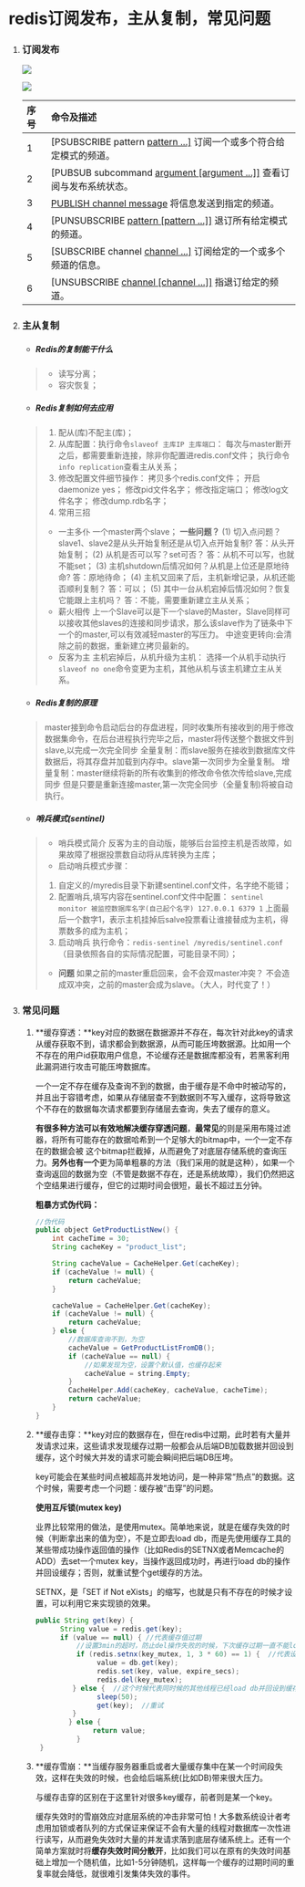 # redis订阅发布，主从复制，常见问题

1. ### 订阅发布

   ![](https://pic.imgdb.cn/item/601692f63ffa7d37b3571f31.png)

   ![](https://pic.imgdb.cn/item/601692f63ffa7d37b3571efe.png)

   | 序号 | 命令及描述                                                   |
   | :--- | :----------------------------------------------------------- |
   | 1    | [PSUBSCRIBE pattern [pattern ...\]](https://www.runoob.com/redis/pub-sub-psubscribe.html) 订阅一个或多个符合给定模式的频道。 |
   | 2    | [PUBSUB subcommand [argument [argument ...\]]](https://www.runoob.com/redis/pub-sub-pubsub.html) 查看订阅与发布系统状态。 |
   | 3    | [PUBLISH channel message](https://www.runoob.com/redis/pub-sub-publish.html) 将信息发送到指定的频道。 |
   | 4    | [PUNSUBSCRIBE [pattern [pattern ...\]]](https://www.runoob.com/redis/pub-sub-punsubscribe.html) 退订所有给定模式的频道。 |
   | 5    | [SUBSCRIBE channel [channel ...\]](https://www.runoob.com/redis/pub-sub-subscribe.html) 订阅给定的一个或多个频道的信息。 |
   | 6    | [UNSUBSCRIBE [channel [channel ...\]]](https://www.runoob.com/redis/pub-sub-unsubscribe.html) 指退订给定的频道。 |

2. ### 主从复制

   - ##### Redis的复制能干什么

   > - 读写分离；
   > - 容灾恢复；

   - ##### **Redis复制如何去应用**

   > 1. 配从(库)不配主(库)；
   > 2. 从库配置：执行命令`slaveof 主库IP 主库端口`：
   >    每次与master断开之后，都需要重新连接，除非你配置进redis.conf文件；
   >    执行命令`info replication`查看主从关系；
   > 3. 修改配置文件细节操作：
   >    拷贝多个redis.conf文件；
   >    开启daemonize yes；
   >    修改pid文件名字；
   >    修改指定端口；
   >    修改log文件名字；
   >    修改dump.rdb名字；
   > 4. 常用三招
   >
   > - 一主多仆
   >   一个master两个slave；
   >   **一些问题？**
   >   (1) 切入点问题？slave1、slave2是从头开始复制还是从切入点开始复制?
   >   答：从头开始复制；
   >   (2) 从机是否可以写？set可否？
   >   答：从机不可以写，也就不能set；
   >   (3) 主机shutdown后情况如何？从机是上位还是原地待命?
   >   答：原地待命；
   >   (4) 主机又回来了后，主机新增记录，从机还能否顺利复制？
   >   答：可以；
   >   (5) 其中一台从机宕掉后情况如何？恢复它能跟上主机吗？
   >   答：不能，需要重新建立主从关系；
   > - 薪火相传
   >   上一个Slave可以是下一个slave的Master，Slave同样可以接收其他slaves的连接和同步请求，那么该slave作为了链条中下一个的master,可以有效减轻master的写压力。
   >   中途变更转向:会清除之前的数据，重新建立拷贝最新的。
   > - 反客为主
   >   主机宕掉后，从机升级为主机：
   >   选择一个从机手动执行`slaveof no one`命令变更为主机，其他从机与该主机建立主从关系。

   - ##### Redis复制的原理

   > master接到命令启动后台的存盘进程，同时收集所有接收到的用于修改数据集命令，在后台进程执行完毕之后，master将传送整个数据文件到slave,以完成一次完全同步
   > 全量复制：而slave服务在接收到数据库文件数据后，将其存盘并加载到内存中。slave第一次同步为全量复制。
   > 增量复制：master继续将新的所有收集到的修改命令依次传给slave,完成同步
   > 但是只要是重新连接master,第一次完全同步（全量复制)将被自动执行。

   - ##### **哨兵模式(sentinel)**

   > - 哨兵模式简介
   >   反客为主的自动版，能够后台监控主机是否故障，如果故障了根据投票数自动将从库转换为主库；
   > - 启动哨兵模式步骤：
   >
   > 1. 自定义的/myredis目录下新建sentinel.conf文件，名字绝不能错；
   > 2. 配置哨兵,填写内容在sentinel.conf文件中配置：
   >    `sentinel monitor 被监控数据库名字(自己起个名字) 127.0.0.1 6379 1`
   >    上面最后一个数字1，表示主机挂掉后salve投票看让谁接替成为主机，得票数多的成为主机；
   > 3. 启动哨兵
   >    执行命令：`redis-sentinel /myredis/sentinel.conf` （目录依照各自的实际情况配置，可能目录不同）；
   >
   > - **问题**
   >   如果之前的master重启回来，会不会双master冲突？
   >   不会造成双冲突，之前的master会成为slave。（大人，时代变了！）

   

3. ### 常见问题

   1. **缓存穿透：**key对应的数据在数据源并不存在，每次针对此key的请求从缓存获取不到，请求都会到数据源，从而可能压垮数据源。比如用一个不存在的用户id获取用户信息，不论缓存还是数据库都没有，若黑客利用此漏洞进行攻击可能压垮数据库。

      一个一定不存在缓存及查询不到的数据，由于缓存是不命中时被动写的，并且出于容错考虑，如果从存储层查不到数据则不写入缓存，这将导致这个不存在的数据每次请求都要到存储层去查询，失去了缓存的意义。

      **有很多种方法可以有效地解决缓存穿透问题**，**最常见**的则是采用布隆过滤器，将所有可能存在的数据哈希到一个足够大的bitmap中，一个一定不存在的数据会被 这个bitmap拦截掉，从而避免了对底层存储系统的查询压力。**另外也有一个**更为简单粗暴的方法（我们采用的就是这种），如果一个查询返回的数据为空（不管是数据不存在，还是系统故障），我们仍然把这个空结果进行缓存，但它的过期时间会很短，最长不超过五分钟。

       **粗暴方式伪代码：** 

      ```java
      //伪代码
      public object GetProductListNew() {
          int cacheTime = 30;
          String cacheKey = "product_list";
      
          String cacheValue = CacheHelper.Get(cacheKey);
          if (cacheValue != null) {
              return cacheValue;
          }
      
          cacheValue = CacheHelper.Get(cacheKey);
          if (cacheValue != null) {
              return cacheValue;
          } else {
              //数据库查询不到，为空
              cacheValue = GetProductListFromDB();
              if (cacheValue == null) {
                  //如果发现为空，设置个默认值，也缓存起来
                  cacheValue = string.Empty;
              }
              CacheHelper.Add(cacheKey, cacheValue, cacheTime);
              return cacheValue;
          }
      }
      ```

      

   2. **缓存击穿：**key对应的数据存在，但在redis中过期，此时若有大量并发请求过来，这些请求发现缓存过期一般都会从后端DB加载数据并回设到缓存，这个时候大并发的请求可能会瞬间把后端DB压垮。

      key可能会在某些时间点被超高并发地访问，是一种非常“热点”的数据。这个时候，需要考虑一个问题：缓存被“击穿”的问题。

      

      **使用互斥锁(mutex key)**

      业界比较常用的做法，是使用mutex。简单地来说，就是在缓存失效的时候（判断拿出来的值为空），不是立即去load db，而是先使用缓存工具的某些带成功操作返回值的操作（比如Redis的SETNX或者Memcache的ADD）去set一个mutex key，当操作返回成功时，再进行load db的操作并回设缓存；否则，就重试整个get缓存的方法。

      SETNX，是「SET if Not eXists」的缩写，也就是只有不存在的时候才设置，可以利用它来实现锁的效果。

      ```java
      public String get(key) {
            String value = redis.get(key);
            if (value == null) { //代表缓存值过期
                //设置3min的超时，防止del操作失败的时候，下次缓存过期一直不能load db
            	if (redis.setnx(key_mutex, 1, 3 * 60) == 1) {  //代表设置成功
                     value = db.get(key);
                     redis.set(key, value, expire_secs);
                     redis.del(key_mutex);
               } else {  //这个时候代表同时候的其他线程已经load db并回设到缓存了，这时候重试获取缓存值即可
                     sleep(50);
                     get(key);  //重试
               }
              } else {
                    return value;      
                }
       }
      ```

      

   3. **缓存雪崩：**当缓存服务器重启或者大量缓存集中在某一个时间段失效，这样在失效的时候，也会给后端系统(比如DB)带来很大压力。

      

       与缓存击穿的区别在于这里针对很多key缓存，前者则是某一个key。 

       缓存失效时的雪崩效应对底层系统的冲击非常可怕！大多数系统设计者考虑用加锁或者队列的方式保证来保证不会有大量的线程对数据库一次性进行读写，从而避免失效时大量的并发请求落到底层存储系统上。还有一个简单方案就时将**缓存失效时间分散开**，比如我们可以在原有的失效时间基础上增加一个随机值，比如1-5分钟随机，这样每一个缓存的过期时间的重复率就会降低，就很难引发集体失效的事件。 